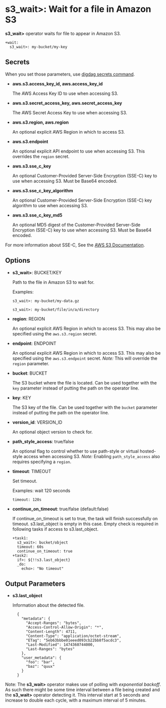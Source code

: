 # s3_wait>: Wait for a file in Amazon S3

**s3_wait>** operator waits for file to appear in Amazon S3.

    +wait:
      s3_wait>: my-bucket/my-key

## Secrets

When you set those parameters, use [digdag secrets command](https://docs.digdag.io/command_reference.html#secrets).

* **aws.s3.access_key_id, aws.access_key_id**

  The AWS Access Key ID to use when accessing S3.

* **aws.s3.secret_access_key, aws.secret_access_key**

  The AWS Secret Access Key to use when accessing S3.

* **aws.s3.region, aws.region**

  An optional explicit AWS Region in which to access S3.

* **aws.s3.endpoint**

  An optional explicit API endpoint to use when accessing S3. This overrides the `region` secret.

* **aws.s3.sse_c_key**

  An optional Customer-Provided Server-Side Encryption (SSE-C) key to use when accessing S3. Must be Base64 encoded.

* **aws.s3.sse_c_key_algorithm**

  An optional Customer-Provided Server-Side Encryption (SSE-C) key algorithm to use when accessing S3.

* **aws.s3.sse_c_key_md5**

  An optional MD5 digest of the Customer-Provided Server-Side Encryption (SSE-C) key to use when accessing S3. Must be Base64 encoded.

For more information about SSE-C, See the [AWS S3 Documentation](http://docs.aws.amazon.com/AmazonS3/latest/dev/ServerSideEncryptionCustomerKeys.html).

## Options

* **s3_wait>**: BUCKET/KEY

  Path to the file in Amazon S3 to wait for.

  Examples:

  ```
  s3_wait>: my-bucket/my-data.gz
  ```

  ```
  s3_wait>: my-bucket/file/in/a/directory
  ```

* **region**: REGION

  An optional explicit AWS Region in which to access S3. This may also be specified using the `aws.s3.region` secret.

* **endpoint**: ENDPOINT

  An optional explicit AWS Region in which to access S3. This may also be specified using the `aws.s3.endpoint` secret.
  *Note:* This will override the `region` parameter.

* **bucket**: BUCKET

  The S3 bucket where the file is located. Can be used together with the `key` parameter instead of putting the path on the operator line.

* **key**: KEY

  The S3 key of the file. Can be used together with the `bucket` parameter instead of putting the path on the operator line.

* **version_id**: VERSION_ID

  An optional object version to check for.

* **path_style_access**: true/false

  An optional flag to control whether to use path-style or virtual hosted-style access when accessing S3.
  *Note:* Enabling `path_style_access` also requires specifying a `region`.

* **timeout**: TIMEOUT

  Set timeout.

  Examples: wait 120 seconds

  ```
  timeout: 120s
  ```

* **continue_on_timeout**: true/false (default:false)

  If continue_on_timeout is set to true, the task will finish successfully on timeout.
  s3.last_object is empty in this case. Empty check is required in following tasks if access to s3.last_object.

  ```
  +task1:
    s3_wait>: bucket/object
    timeout: 60s
    continue_on_timeout: true
  +task2:
    if>: ${!!s3.last_object}
    _do:
      echo>: "No timeout"
  ```

## Output Parameters

* **s3.last_object**

  Information about the detected file.

        {
          "metadata": {
            "Accept-Ranges": "bytes",
            "Access-Control-Allow-Origin": "*",
            "Content-Length": 4711,
            "Content-Type": "application/octet-stream",
            "ETag": "5eb63bbbe01eeed093cb22bb8f5acdc3",
            "Last-Modified": 1474360744000,
            "Last-Ranges": "bytes"
          },
          "user_metadata": {
            "foo": "bar",
            "baz": "quux"
          }
        }

Note: The **s3_wait>** operator makes use of polling with *exponential backoff*. As such there might be some time interval between a file being created and the **s3_wait>** operator detecting it. This interval start at 5 seconds and increase to double each cycle, with a maximum interval of 5 minutes.

